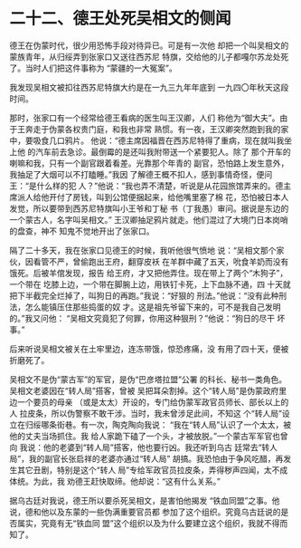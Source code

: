 # 二十二、德王处死吴相文的侧闻

  德王在伪蒙时代，很少用恐怖手段对待异已。可是有一次他
却把一个叫吴相文的蒙族青年，从归绥弄到张家口又送往西苏尼
特旗，交给他的儿子都嘎尔苏龙处死了。当时人们把这件事称为
“蒙疆的一大冤案”。

  我发现吴相文被扣往西苏尼特旗大约是在一九三九年年底到
一九四〇年秋天这段时间。

  那时，张家口有一个经常给德王看病的医生叫王汉卿，人们
称他为“御大夫”。由于王奔走于伪蒙各权贵门庭，和我也非常
熟惯。有一夜，王汉卿突然跑到我的家中，要吸食几口鸦片。
他说：“德主席因福晋在西苏尼特得了重病，现在就叫我坐上他
的汽车前去急诊。最倒霉的是还叫我附带送一个紧要犯人。除了
那个开车的喇嘛和我，只有一个副官跟着看差。光靠那个年青的
副官，恐怕路上发生意外，我抽足了大烟可以不打瞌睡。”我因
了解德王概不扣人，感到事情奇怪，便问王：“是什么样的犯
人？”他说：“我也弄不清楚，听说是从花园旅馆弄来的。德主
席派人给他开付了房钱，叫到公馆便捆起来，给他嘴里塞了棉
花，恐怕被日本人发觉，所以要带到西苏尼特旗叫小王爷和丁秘
书（丁我愚）审问。据说是东边的一个蒙古人，名字叫吴相文。”
王汉卿抽足鸦片就走。他们混过了大境门日本岗哨的盘查，神不
知鬼不觉地开出了张家口。

  隔了二十多天，我在张家口见德王的时候，我听他很气愤地
说：“吴相文那个家伙，因看管不严，曾偷跑出王府，翻穿皮袄
在羊群中藏了五天，吮食羊奶而没有饿死。后被羊倌发现，报告
给王府，才又把他弄住。现在带上了两个“木狗子”，一个带在
圪膝上边，一个带在脚腕上边，用铁钉卡死，上下血脉不通，四
十天就把下半截完全烂掉了，叫狗日的再跑。”我说：“好狠的
刑法。”他说：“没有此种刑法，怎么能镇压住那些捣蛋的奴
才。这是祖先爷留下来的，可不是我自己发明的。”我又问他：
“吴相文究竟犯了何罪，你用这种狠刑？”他说：“狗日的尽干
坏事。”

  后来听说吴相文被关在土牢里边，连冻带饿，惊恐疼痛，没
有用了四十天，便被折磨死了。

  吴相文不是伪“蒙古军”的军官，是伪“巴彦塔拉盟”公署
的科长、秘书一类角色。吴相文老婆因在“转人局”搭客，曾被
吴把耳朵割掉。这个“转人局”是伪蒙政府里边一个要员的母亲
（或是太太）开设的，专门给伪蒙军政官员师长、部长以上的人
拉皮条，所以伪警察不敢干涉。当时，我未曾涉足此间，不知这
个“转人局”设立在归绥哪条街巷。有一次，陶克陶向我说：
“我在“转人局”认识了一个太太，被他的丈夫当场抓住。我
给人家跪下磕了一个头，才被放脱。”一个蒙古军军官也曾向
我说：他的老婆到“转人局”搭客，他也要行凶。我还听到乌古
廷常去“转人局”，我的副官长张启祥的老婆亦通过“转人局”
胡搞。我恐怕由于争风吃醋，再发生其它丑剧，特别是这个“转人
局”专给军政官员拉皮条，弄得秽声四闻，太不成体统。为此，我
劝德王赶快取缔。他却说：“这有什么关系。”

  据乌古廷对我说，德王所以要杀死吴相文，是害怕他揭发
“铁血同盟”之事。他说，德和他以及东蒙的一些伪满重要官员都
参加了这个组织。究竟乌古廷说的是否属实，究竟有无“铁血同
盟”这个组织以及为什么要建立这个组织，我就不得而知了。


